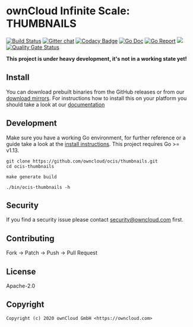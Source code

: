# ownCloud Infinite Scale: THUMBNAILS

[![Build Status](https://cloud.drone.io/api/badges/owncloud/ocis-thumbnails/status.svg)](https://cloud.drone.io/owncloud/ocis-thumbnails)
[![Gitter chat](https://badges.gitter.im/cs3org/reva.svg)](https://gitter.im/cs3org/reva)
[![Codacy Badge](https://api.codacy.com/project/badge/Grade/5dcc0c9b2319462dbbe517d90219062c)](https://www.codacy.com/gh/owncloud/ocis-thumbnails?utm_source=github.com&amp;utm_medium=referral&amp;utm_content=owncloud/ocis-thumbnails&amp;utm_campaign=Badge_Grade)
[![Go Doc](https://godoc.org/github.com/owncloud/ocis/thumbnails?status.svg)](http://godoc.org/github.com/owncloud/ocis/thumbnails)
[![Go Report](http://goreportcard.com/badge/github.com/owncloud/ocis/thumbnails)](http://goreportcard.com/report/github.com/owncloud/ocis/thumbnails)
[![](https://images.microbadger.com/badges/image/owncloud/ocis-thumbnails.svg)](http://microbadger.com/images/owncloud/ocis-thumbnails "Get your own image badge on microbadger.com")
[![Quality Gate Status](https://sonarcloud.io/api/project_badges/measure?project=owncloud_ocis-thumbnails&metric=alert_status)](https://sonarcloud.io/dashboard?id=owncloud_ocis-thumbnails)

**This project is under heavy development, it's not in a working state yet!**

## Install

You can download prebuilt binaries from the GitHub releases or from our [download mirrors](http://download.owncloud.com/ocis/thumbnails/). For instructions how to install this on your platform you should take a look at our [documentation](https://owncloud.github.io/extensions/ocis_thumbnails/)

## Development

Make sure you have a working Go environment, for further reference or a guide take a look at the [install instructions](http://golang.org/doc/install.html). This project requires Go >= v1.13.

```console
git clone https://github.com/owncloud/ocis/thumbnails.git
cd ocis-thumbnails

make generate build

./bin/ocis-thumbnails -h
```

## Security

If you find a security issue please contact security@owncloud.com first.

## Contributing

Fork -> Patch -> Push -> Pull Request

## License

Apache-2.0

## Copyright

```console
Copyright (c) 2020 ownCloud GmbH <https://owncloud.com>
```
